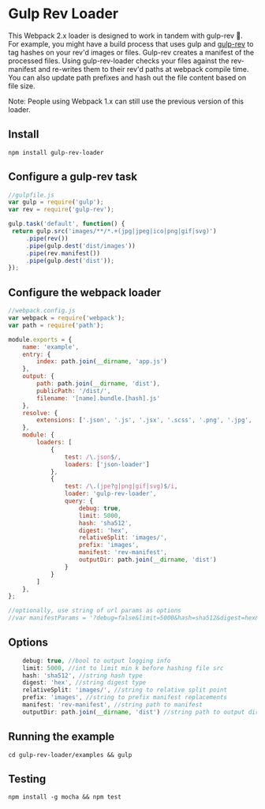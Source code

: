 # Gulp Rev Loader
This Webpack 2.x loader is designed to work in tandem with gulp-rev :punch:.  
For example, you might have a build process that uses gulp and [gulp-rev](https://github.com/sindresorhus/gulp-rev) to tag hashes on your rev'd images or files. Gulp-rev creates a manifest of the processed files.  Using gulp-rev-loader checks your files against the rev-manifest and re-writes them to their rev'd paths at webpack compile time.  You can also update path prefixes and hash out the file content based on file size.

Note: People using Webpack 1.x can still use the previous version of this loader.

## Install
`npm install gulp-rev-loader`

## Configure a gulp-rev task
```javascript
//gulpfile.js
var gulp = require('gulp');
var rev = require('gulp-rev');

gulp.task('default', function() {
 return gulp.src('images/**/*.+(jpg|jpeg|ico|png|gif|svg)')
     .pipe(rev())
     .pipe(gulp.dest('dist/images'))
     .pipe(rev.manifest())
     .pipe(gulp.dest('dist'));
});
```

## Configure the webpack loader
```javascript
//webpack.config.js
var webpack = require('webpack');
var path = require('path');

module.exports = {
    name: 'example',
    entry: {
        index: path.join(__dirname, 'app.js')
    },
    output: {
        path: path.join(__dirname, 'dist'),
        publicPath: '/dist/',
        filename: '[name].bundle.[hash].js'
    },
    resolve: {
        extensions: ['.json', '.js', '.jsx', '.scss', '.png', '.jpg', '.jpeg', '.gif']
    },
    module: {
        loaders: [
            {
                test: /\.json$/,
                loaders: ['json-loader']
            },
            {
                test: /\.(jpe?g|png|gif|svg)$/i,
                loader: 'gulp-rev-loader',
                query: {
                    debug: true,
                    limit: 5000,
                    hash: 'sha512',
                    digest: 'hex',
                    relativeSplit: 'images/',
                    prefix: 'images',
                    manifest: 'rev-manifest',
                    outputDir: path.join(__dirname, 'dist')
                }
            }
        ]
    },
};

//optionally, use string of url params as options
//var manifestParams = '?debug=false&limit=5000&hash=sha512&digest=hex&relativeSplit=images/&prefix=images&manifest=rev-manifest&outputDir=' + path.join(__dirname, 'dist');
```

## Options
```javascript
    debug: true, //bool to output logging info
    limit: 5000, //int to limit min k before hashing file src
    hash: 'sha512', //string hash type
    digest: 'hex', //string digest type
    relativeSplit: 'images/', //string to relative split point
    prefix: 'images', //string to prefix manifest replacements
    manifest: 'rev-manifest', //string path to manifest
    outputDir: path.join(__dirname, 'dist') //string path to output directory
```

## Running the example
`cd gulp-rev-loader/examples && gulp`

## Testing
`npm install -g mocha && npm test`
